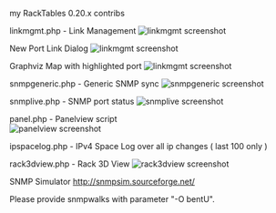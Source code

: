 my RackTables 0.20.x contribs

linkmgmt.php	- Link Management
![linkmgmt screenshot](https://raw.github.com/github138/myRT-contribs/develop-0.20.x/linkmgmt.jpg)

New Port Link Dialog
![linkmgmt screenshot](https://raw.github.com/github138/myRT-contribs/develop-0.20.x/linkmgmt_new_link_dialog.jpg)

Graphviz Map with highlighted port
![linkmgmt screenshot](https://raw.github.com/github138/myRT-contribs/develop-0.20.x/linkmgmt_gvmap_hl_port.jpg)

snmpgeneric.php - Generic SNMP sync
![snmpgeneric screenshot](https://raw.github.com/github138/myRT-contribs/develop-0.20.x/snmpgeneric.jpg)

snmplive.php -	SNMP port status
![snmplive screenshot](https://raw.github.com/github138/myRT-contribs/develop-0.20.x/snmplive.jpg)


panel.php - Panelview script<br>
![panelview screenshot](https://raw.github.com/github138/myRT-contribs/develop-0.20.x/panelview.jpg)

ipspacelog.php - IPv4 Space Log over all ip changes ( last 100 only )

rack3dview.php - Rack 3D View<a id="rack3dview">
![rack3dview screenshot](https://raw.github.com/github138/myRT-contribs/develop-0.20.x/rack3dview.png)


SNMP Simulator
http://snmpsim.sourceforge.net/

Please provide snmpwalks with parameter "-O bentU".
